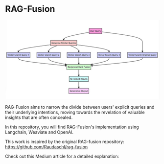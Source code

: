 # RAG-Fusion
![alt text](https://github.com/shivanshkaushikk/rag-fusion/blob/main/assets/flow.png)

RAG-Fusion aims to narrow the divide between users' explicit queries and their underlying intentions, moving towards the revelation of valuable insights that are often concealed.

In this repository, you will find RAG-Fusion's implementation using Langchain, Weaviate and OpenAI.

This work is inspired by the original RAG-fusion repository: https://github.com/Raudaschl/rag-fusion

Check out this Medium article for a detailed explanation: 
